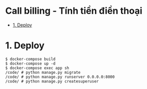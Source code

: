 # Call billing - Tính tiền điền thoại

- [1. Deploy](#1-deploy)

# 1. Deploy
```
$ docker-compose build
$ docker-compose up -d
$ docker-compose exec app sh
/code/ # python manage.py migrate
/code/ # python manage.py runserver 0.0.0.0:8000
/code/ # python manage.py createsuperuser
